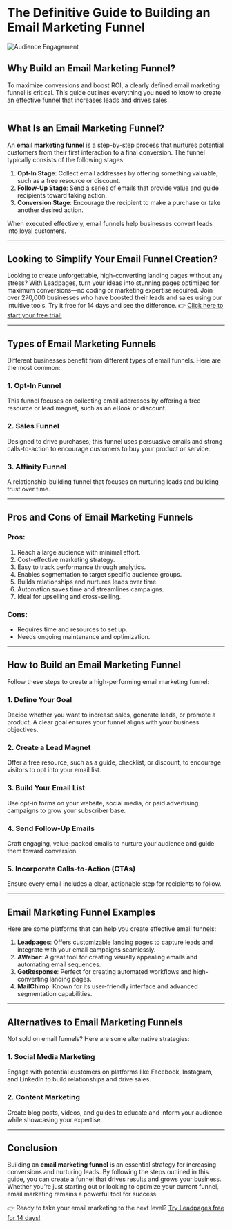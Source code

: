 # The Definitive Guide to Building an Email Marketing Funnel

![Audience Engagement](https://blogger.googleusercontent.com/img/b/R29vZ2xl/AVvXsEgZvhTsMBhj7sCZiR6L__Pbhr2aXNsiVImPq2_CxVpaUOzZnZE0x2GG715U6Tcm0fQPjEtopXiwFLFNlUuToQcYzrvLc8RttNQE-NguEb1ydKbHw5dXP3HIL3LWVsHiWDqWZC7PrFafkH69_ui6kuxJNqzLRfpS2Zzdwo6GcJwU1pLrw-gyfOLmQw/w640-h426/Audience%20pic.jpg)

## Why Build an Email Marketing Funnel?

To maximize conversions and boost ROI, a clearly defined email marketing funnel is critical. This guide outlines everything you need to know to create an effective funnel that increases leads and drives sales.

---

## What Is an Email Marketing Funnel?

An **email marketing funnel** is a step-by-step process that nurtures potential customers from their first interaction to a final conversion. The funnel typically consists of the following stages:

1. **Opt-In Stage**: Collect email addresses by offering something valuable, such as a free resource or discount.
2. **Follow-Up Stage**: Send a series of emails that provide value and guide recipients toward taking action.
3. **Conversion Stage**: Encourage the recipient to make a purchase or take another desired action.

When executed effectively, email funnels help businesses convert leads into loyal customers.

---

## Looking to Simplify Your Email Funnel Creation?

Looking to create unforgettable, high-converting landing pages without any stress? With Leadpages, turn your ideas into stunning pages optimized for maximum conversions—no coding or marketing expertise required. Join over 270,000 businesses who have boosted their leads and sales using our intuitive tools. Try it free for 14 days and see the difference. 👉 [Click here to start your free trial!](https://bit.ly/LEadPages)

---

## Types of Email Marketing Funnels

Different businesses benefit from different types of email funnels. Here are the most common:

### 1. **Opt-In Funnel**
This funnel focuses on collecting email addresses by offering a free resource or lead magnet, such as an eBook or discount.

### 2. **Sales Funnel**
Designed to drive purchases, this funnel uses persuasive emails and strong calls-to-action to encourage customers to buy your product or service.

### 3. **Affinity Funnel**
A relationship-building funnel that focuses on nurturing leads and building trust over time.

---

## Pros and Cons of Email Marketing Funnels

### Pros:
1. Reach a large audience with minimal effort.
2. Cost-effective marketing strategy.
3. Easy to track performance through analytics.
4. Enables segmentation to target specific audience groups.
5. Builds relationships and nurtures leads over time.
6. Automation saves time and streamlines campaigns.
7. Ideal for upselling and cross-selling.

### Cons:
- Requires time and resources to set up.
- Needs ongoing maintenance and optimization.

---

## How to Build an Email Marketing Funnel

Follow these steps to create a high-performing email marketing funnel:

### 1. **Define Your Goal**
Decide whether you want to increase sales, generate leads, or promote a product. A clear goal ensures your funnel aligns with your business objectives.

### 2. **Create a Lead Magnet**
Offer a free resource, such as a guide, checklist, or discount, to encourage visitors to opt into your email list.

### 3. **Build Your Email List**
Use opt-in forms on your website, social media, or paid advertising campaigns to grow your subscriber base.

### 4. **Send Follow-Up Emails**
Craft engaging, value-packed emails to nurture your audience and guide them toward conversion.

### 5. **Incorporate Calls-to-Action (CTAs)**
Ensure every email includes a clear, actionable step for recipients to follow.

---

## Email Marketing Funnel Examples

Here are some platforms that can help you create effective email funnels:

1. **[Leadpages](https://bit.ly/LEadPages)**: Offers customizable landing pages to capture leads and integrate with your email campaigns seamlessly.
2. **AWeber**: A great tool for creating visually appealing emails and automating email sequences.
3. **GetResponse**: Perfect for creating automated workflows and high-converting landing pages.
4. **MailChimp**: Known for its user-friendly interface and advanced segmentation capabilities.

---

## Alternatives to Email Marketing Funnels

Not sold on email funnels? Here are some alternative strategies:

### 1. **Social Media Marketing**
Engage with potential customers on platforms like Facebook, Instagram, and LinkedIn to build relationships and drive sales.

### 2. **Content Marketing**
Create blog posts, videos, and guides to educate and inform your audience while showcasing your expertise.

---

## Conclusion

Building an **email marketing funnel** is an essential strategy for increasing conversions and nurturing leads. By following the steps outlined in this guide, you can create a funnel that drives results and grows your business. Whether you’re just starting out or looking to optimize your current funnel, email marketing remains a powerful tool for success.

👉 Ready to take your email marketing to the next level? [Try Leadpages free for 14 days!](https://bit.ly/LEadPages)

